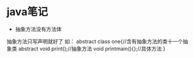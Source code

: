 # java笔记
- 抽象方法没有方法体

抽象方法只写声明就好了
如：
abstract class one{//含有抽象方法的类十一个抽象类
 abstract void print();//抽象方法
 void printmain(){};//具体方法
}
